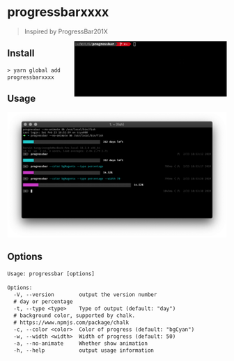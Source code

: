 # progressbarxxxx

> Inspired by ProgressBar201X

<img align="right" width="350px" src="./gif/demo.gif" />

## Install

```shell
> yarn global add progressbarxxxx
```

## Usage

![screenshot](./gif/screenshot.png)

## Options

```$xslt
Usage: progressbar [options]

Options:
  -V, --version        output the version number
  # day or percentage
  -t, --type <type>    Type of output (default: "day")
  # background color, supported by chalk.
  # https://www.npmjs.com/package/chalk
  -c, --color <color>  Color of progress (default: "bgCyan")
  -w, --width <width>  Width of progress (default: 50)
  -a, --no-animate     Whether show animation
  -h, --help           output usage information
```
